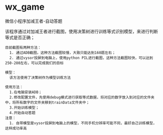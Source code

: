# wx_game
微信小程序加减王者-自动答题

该程序通过对加减王者进行截图，使用决策树进行训练等式识别模型，来进行判断等式是否正确；
```
目前截图有两种方法：
  1. 通过ADB截图，这种方法截图较慢，大致只能达到160题左右；
  2. 通过vysor投屏到电脑上，使用python PIL进行截图，这种方法截图较快，可以达到250-280左右，可以完成我们的目标

模型：
  该方法使用了决策树作为模型训练方法
 
使用方法：
  1.在电脑安装ADB；
  2.修改配置文件，先使用debug模式进行获取等式数据，将对应的数字放入到对应的文件夹中，将所有数字的文件夹移到trainData文件夹中；
  3.开始训练模型；
  4.开始自动答题
注意：
  1. 自带模型是vysor投屏到电脑上的模型，不同手机分辨率可能不同，最好自己训练模型，这样成功率高
```
